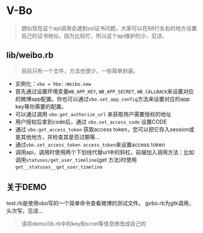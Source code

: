 # V-Bo
> 貌似现在这个api调用会遇到ssl证书问题，大家可以在68行左右的地方设置自己的证书地址。因为比较忙，所以这个api维护的少，见谅。

## lib/weibo.rb
> 目前只有一个文件，方法也很少，一些简单封装。



- 实例化：`vbo = Vbo::Weibo.new`
- 首先通过设置环境变量`WB_APP_KEY`, `WB_APP_SECRET`, `WB_CALLBACK`来设置对应的微博app配置。你也可以通过`vbo.set_app_config`方法来设置对应的app key等你需要的配置。
- 可以通过调用 `vbo.get_authorize_url` 来获取用户需要授权的地址
- 用户授权后拿到code后，通过 `vbo.set_access_code` 设置CODE
- 通过 `vbo.get_access_token` 获取access token，您可以把它存入session或是其他地方，并检查其是否过期等...
- 通过`vbo.set_access_token access_token`来设置access token
- 调用api，调用时使用两个下划线代替url中的斜杠，前缀加入调用方法：比如调用`statuses/get_user_timeline`(get 方法)时使用`get__statuses__get_user_timeline`

## 关于DEMO
test.rb是使用vbo写的一个简单命令查看微博的测试文件。
gvbo.rb为gtk调用，头次写，见谅…
> 请将demo/lib.rb中的key和scret等信息修改成自己的
